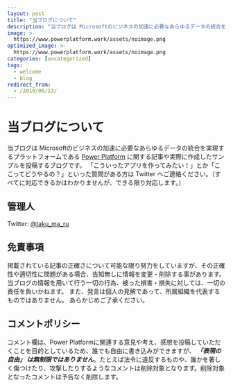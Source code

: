 ```yaml
---
layout: post
title: "当ブログについて"
description: "当ブログは Microsoftのビジネスの加速に必要なあらゆるデータの統合を実現するプラットフォームである [Power Platform](https://powerplatform.microsoft.com/en-us/) に関する記事や実際に作成したサンプルを投稿するブログ"
image: >-
  https://www.powerplatform.work/assets/noimage.png
optimized_image: >-
  https://www.powerplatform.work/assets/noimage.png
categories: [uncategorized]
tags:
  - welcome
  - blog
redirect_from:
  - /2019/06/13/
---
```


# 当ブログについて

当ブログは Microsoftのビジネスの加速に必要なあらゆるデータの統合を実現するプラットフォームである [Power Platform](https://powerplatform.microsoft.com/en-us/) に関する記事や実際に作成したサンプルを投稿するブログです。
「こういったアプリを作ってみたい！」とか「ここってどうやるの？」といった質問がある方は Twitter へご連絡ください。（すべてに対応できるかはわかりませんが、できる限り対応します。）

## 管理人

​Twitter: [@taku_ma_ru](https://twitter.com/taku_ma_ru)

## 免責事項

掲載されている記事の正確さについて可能な限り努力をしていますが、その正確性や適切性に問題がある場合、告知無しに情報を変更・削除する事があります。
当ブログの情報を用いて行う一切の行為、被った損害・損失に対しては、一切の責任を負いかねます。
また、発言は個人の見解であって、所属組織を代表するものではありません。
あらかじめご了承ください。

## コメントポリシー

コメント欄は、Power Platformに関連する意見や考え、感想を投稿していただくことを目的としているため、誰でも自由に書き込みができますが、 ***「表現の自由」 は無制限ではありません***。たとえば法令に違反するものや、誰かを著しく傷つけたり、攻撃したりするようなコメントは削除対象となります。削除対象となったコメントは予告なく削除します。
